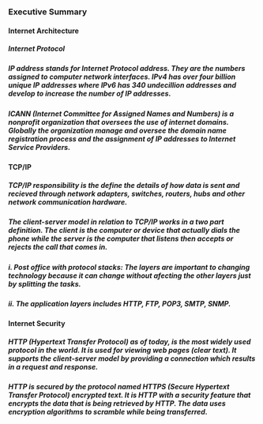 ### Executive Summary

#### Internet Architecture

##### Internet Protocol

##### IP address stands for Internet Protocol address. They are the numbers assigned to computer network interfaces. IPv4 has over four billion unique IP addresses where IPv6 has 340 undecillion addresses and develop to increase the number of IP addresses.

##### ICANN (Internet Committee for Assigned Names and Numbers) is a nonprofit organization that oversees the use of internet domains. Globally the organization manage and oversee the domain name registration process and the assignment of IP addresses to Internet Service Providers.

#### TCP/IP

##### TCP/IP responsibility is the define the details of how data is sent and recieved through network adapters, switches, routers, hubs and other network communication hardware.

##### The client-server model in relation to TCP/IP works in a two part definition. The client is the computer or device that actually dials the phone while the server is the computer that listens then accepts or rejects the call that comes in.

##### i. Post office with protocol stacks: The layers are important to changing technology because it can change without afecting the other layers just by splitting the tasks. 

##### ii. The application layers includes HTTP, FTP, POP3, SMTP, SNMP.

#### Internet Security

##### HTTP (Hypertext Transfer Protocol) as of today, is the most widely used protocol in the world. It is used for viewing web pages (clear text). It supports the client-server model by providing a connection which results in a request and response.

##### HTTP is secured by the protocol named HTTPS (Secure Hypertext Transfer Protocol) encrypted text.  It is HTTP with a security feature that encrypts the data that is being retrieved by HTTP. The data uses encryption algorithms to scramble while being transferred.

